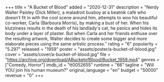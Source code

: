 +++
title = "A Bucket of Blood"
added = "2020-12-31"
description = "Nerdy Walter Paisley (Dick Miller), a maladroit busboy at a beatnik café who doesn't fit in with the cool scene around him, attempts to woo his beautiful co-worker, Carla (Barboura Morris), by making a bust of her. When his klutziness results in the death of his landlady's cat, he panics and hides its body under a layer of plaster. But when Carla and her friends enthuse over the resulting artwork, Walter decides to create some bigger and more elaborate pieces using the same artistic process."
rating = "6"
popularity = "5.297"
released = "1959"
poster = "assets/poster/a-bucket-of-blood.jpg"
cover = "assets/cover/a-bucket-of-blood.jpg"
file = "https://archive.org/download/ABucketofBlood/Bucket_1959.mp4"
genres = ["Comedy, Horror"]
imdb_id = "tt0052655"
runtime = "66"
tagline = "Will YOU join his human museum?"
original_language = "en"
budget = "50000"
revenue = "0"
+++